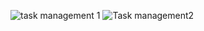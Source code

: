 ![task management 1](https://github.com/user-attachments/assets/f07e0e75-201a-43b5-b370-02ad6ae1b622)
![Task management2](https://github.com/user-attachments/assets/1525e6bd-020a-428f-835a-35e2448f9012)
